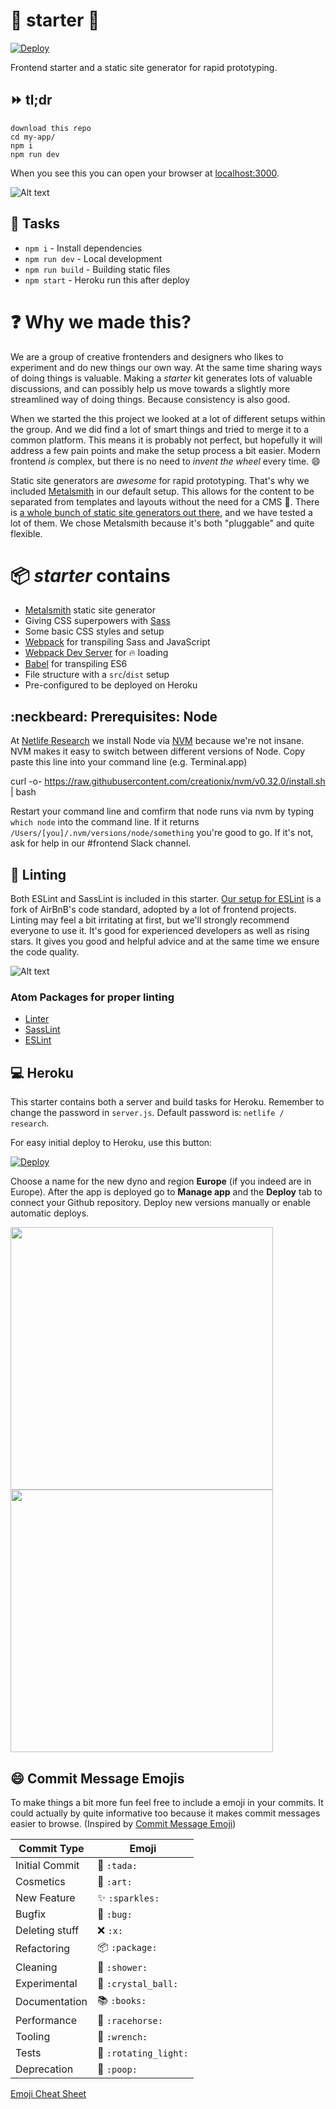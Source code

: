 # :green_heart: starter :green_heart:
[![Deploy](https://www.herokucdn.com/deploy/button.svg)](https://heroku.com/deploy)

Frontend starter and a static site generator for rapid prototyping.

## :fast_forward: tl;dr

```
download this repo
cd my-app/
npm i
npm run dev
```

When you see this you can open your browser at [localhost:3000](http://localhost:3000).

![Alt text](https://cloud.githubusercontent.com/assets/4348783/18286459/2f49addc-7473-11e6-9e47-9061ecba7116.gif?raw=true "Start")

## :muscle: Tasks

* `npm i` - Install dependencies
* `npm run dev` - Local development
* `npm run build` - Building static files
* `npm start` - Heroku run this after deploy

# :question: Why we made this?

We are a group of creative frontenders and designers who likes to experiment and do new things our own way. At the same time sharing ways of doing things is valuable. Making a *starter* kit generates lots of valuable discussions, and can possibly help us move towards a slightly more streamlined way of doing things. Because consistency is also good.

When we started the this project we looked at a lot of different setups within the group. And we did find a lot of smart things and tried to merge it to a common platform. This means it is probably not perfect, but hopefully it will address a few pain points and make the setup process a bit easier. Modern frontend _is_ complex, but there is no need to _invent the wheel_ every time. :smile:

Static site generators are _awesome_ for rapid prototyping. That's why we included [Metalsmith](http://www.metalsmith.io/) in our default setup. This allows for the content to be separated from templates and layouts without the need for a CMS :metal:. There is [a whole bunch of static site generators out there](https://staticgen.com), and we have tested a lot of them. We chose Metalsmith because it's both "pluggable" and quite flexible.

# :package: *starter* contains

* [Metalsmith](http://http://www.metalsmith.io/) static site generator
* Giving CSS superpowers with [Sass](http://sass-lang.com/)
* Some basic CSS styles and setup
* [Webpack](https://webpack.github.io/) for transpiling Sass and JavaScript
* [Webpack Dev Server](https://webpack.github.io/docs/webpack-dev-server.html) for :fire: loading
* [Babel](https://babeljs.io/) for transpiling ES6
* File structure with a `src`/`dist` setup
* Pre-configured to be deployed on Heroku

## :neckbeard: Prerequisites: Node

At [Netlife Research](http://netliferesearch.com) we install Node via [NVM](https://github.com/creationix/nvm) because we're not insane. NVM makes it easy to switch between different versions of Node. Copy paste this line into your command line (e.g. Terminal.app)

  curl -o- https://raw.githubusercontent.com/creationix/nvm/v0.32.0/install.sh | bash

Restart your command line and comfirm that node runs via nvm by typing `which node` into the command line. If it returns `/Users/[you]/.nvm/versions/node/something` you're good to go. If it's not, ask for help in our #frontend Slack channel.

## :fork_and_knife: Linting
Both ESLint and SassLint is included in this starter. [Our setup for ESLint](https://github.com/netliferesearch/eslint-config-netliferesearch) is a fork of AirBnB's code standard, adopted by a lot of frontend projects. Linting may feel a bit irritating at first, but we'll strongly recommend everyone to use it. It's good for experienced developers as well as rising stars. It gives you good and helpful advice and at the same time we ensure the code quality.

![Alt text](https://cloud.githubusercontent.com/assets/4348783/18286458/2f4758e8-7473-11e6-9b36-4ae5bc450490.png?raw=true "Linting")

### Atom Packages for proper linting
* [Linter](https://atom.io/packages/linter)
* [SassLint](https://atom.io/packages/linter-sass-lint)
* [ESLint](https://atom.io/packages/linter-eslint)

## :computer: Heroku
This starter contains both a server and build tasks for Heroku. Remember to change the password in `server.js`. Default password is: ```netlife / research```.

For easy initial deploy to Heroku, use this button:

[![Deploy](https://www.herokucdn.com/deploy/button.svg)](https://heroku.com/deploy)

Choose a name for the new dyno and region **Europe** (if you indeed are in Europe). After the app is deployed go to **Manage app** and the **Deploy** tab to connect your Github repository. Deploy new versions manually or enable automatic deploys.

<img src="https://cloud.githubusercontent.com/assets/4348783/18344038/08d3e106-75b6-11e6-915b-989f8b38f4ea.png" width="420" align="top"><img src="https://cloud.githubusercontent.com/assets/4348783/18344037/08d2d996-75b6-11e6-9d69-450159e7d6fb.png" width="420" align="top">

## :smile: Commit Message Emojis
To make things a bit more fun feel free to include a emoji in your commits. It could actually by quite informative too because it makes commit messages easier to browse. (Inspired by [Commit Message Emoji](https://github.com/dannyfritz/commit-message-emoji))

Commit Type | Emoji
----------  | -------------
Initial Commit | :tada: `:tada:`
Cosmetics | :art: `:art:`
New Feature | :sparkles: `:sparkles:`
Bugfix | :bug: `:bug:`
Deleting stuff | :x: `:x:`
Refactoring | :package: `:package:`
Cleaning | :shower: `:shower:`
Experimental | :crystal_ball: `:crystal_ball:`
Documentation | :books: `:books:`
Performance | :racehorse: `:racehorse:`
Tooling | :wrench: `:wrench:`
Tests | :rotating_light: `:rotating_light:`
Deprecation | :poop: `:poop:`

[Emoji Cheat Sheet](http://www.webpagefx.com/tools/emoji-cheat-sheet/)
